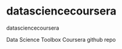 datasciencecoursera
===================

datasciencecoursera

Data Science Toolbox Coursera github repo
